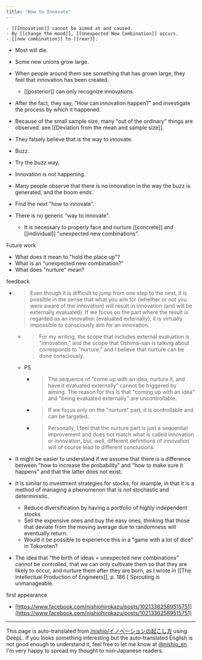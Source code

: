 ```yaml
---
title: "How to Innovate"
---
```


    - [[Innovation]] cannot be aimed at and caused.
    - By [[change the mood]], [[Unexpected New Combination]] occurs.
    - [[new combination]] to [[rear]].
- Most will die.
- Some new unions grow large.
- When people around them see something that has grown large, they feel that innovation has been created.

    - [[posterior]] can only recognize innovations.
- After the fact, they say, "How can innovation happen?" and investigate the process by which it happened.
- Because of the small sample size, many "out of the ordinary" things are observed. see [[Deviation from the mean and sample size]].
- They falsely believe that is the way to innovate.
- Buzz.
- Try the buzz way.
- Innovation is not happening.
- Many people observe that there is no innovation in the way the buzz is generated, and the boom ends.
- Find the next "how to innovate".

- There is no generic "way to innovate".
    - It is necessary to properly face and nurture [[concrete]] and [[individual]] "unexpected new combinations".

Future work
- What does it mean to "hold the place up"?
- What is an "unexpected new combination?"
- What does "nurture" mean?

feedback
- > Even though it is difficult to jump from one step to the next, it is possible in the sense that what you aim for (whether or not you were aware of the innovation) will result in innovation (and will be externally evaluated). If we focus on the part where the result is regarded as an innovation (evaluated externally), it is virtually impossible to consciously aim for an innovation.
    - > For my writing, the scope that includes external evaluation is "innovation," and the scope that Oshima-san is talking about corresponds to "nurture," and I believe that nurture can be done consciously.
    - PS
        - > The sequence of "come up with an idea, nurture it, and have it evaluated externally" cannot be triggered by aiming. The reason for this is that "coming up with an idea" and "being evaluated externally" are uncontrollable.
        - > If we focus only on the "nurture" part, it is controllable and can be targeted.
        - > Personally, I feel that the nurture part is just a sequential improvement and does not match what is called innovation or innovation, but, well, different definitions of innovation will of course lead to different conclusions.

- It might be easier to understand if we assume that there is a difference between "how to increase the probability" and "how to make sure it happens" and that the latter does not exist.
- It is similar to investment strategies for stocks, for example, in that it is a method of managing a phenomenon that is not stochastic and deterministic.
    - Reduce diversification by having a portfolio of highly independent stocks
    - Sell the expensive ones and buy the easy ones, thinking that those that deviate from the moving average due to randomness will eventually return.
    - Would it be possible to experience this in a "game with a lot of dice" in Tokoroten?

- The idea that "the birth of ideas = unexpected new combinations" cannot be controlled, that we can only cultivate them so that they are likely to occur, and nurture them after they are born, as I wrote in [[The Intellectual Production of Engineers]], p. 186 [ Sprouting is unmanageable.

first appearance
- [https://www.facebook.com/nishiohirokazu/posts/10213362589515751](https://www.facebook.com/nishiohirokazu/posts/10213362589515751)
---
This page is auto-translated from [/nishio/イノベーションの起こし方](https://scrapbox.io/nishio/イノベーションの起こし方) using DeepL. If you looks something interesting but the auto-translated English is not good enough to understand it, feel free to let me know at [@nishio_en](https://twitter.com/nishio_en). I'm very happy to spread my thought to non-Japanese readers.